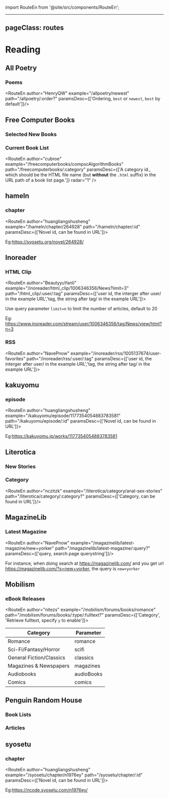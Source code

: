 import RouteEn from '@site/src/components/RouteEn';

---
pageClass: routes
---

# Reading

## All Poetry

### Poems

<RouteEn author="HenryQW" example="/allpoetry/newest" path="/allpoetry/:order?" paramsDesc={['Ordering, `best` or `newest`, `best` by default']}/>

## Free Computer Books

### Selected New Books

<RouteEn author="cubroe" example="/freecomputerbooks" path="/freecomputerbooks" radar="1" />

### Current Book List

<RouteEn author="cubroe" example="/freecomputerbooks/compscAlgorithmBooks" path="/freecomputerbooks/:category" paramsDesc={['A category id., which should be the HTML file name (but **without** the `.html` suffix) in the URL path of a book list page.']} radar="1" />

## hameln

### chapter

<RouteEn author="huangliangshusheng" example="/hameln/chapter/264928" path="/hameln/chapter/:id" paramsDesc={['Novel id, can be found in URL']}>

Eg:<https://syosetu.org/novel/264928/>

</RouteEn>

## Inoreader

### HTML Clip

<RouteEn author="BeautyyuYanli" example="/inoreader/html_clip/1006346356/News?limit=3" path="/html_clip/:user/:tag" paramsDesc={['user id, the interger after user/ in the example URL','tag, the string after tag/ in the example URL']}>

Use query parameter `limit=n` to limit the number of articles, default to 20

Eg: <https://www.inoreader.com/stream/user/1006346356/tag/News/view/html?n=3>

</RouteEn>

### RSS

<RouteEn author="NavePnow" example="/inoreader/rss/1005137674/user-favorites" path="/inoreader/rss/:user/:tag" paramsDesc={['user id, the interger after user/ in the example URL','tag, the string after tag/ in the example URL']}>

## kakuyomu

### episode

<RouteEn author="huangliangshusheng" example="/kakuyomu/episode/1177354054883783581" path="/kakuyomu/episode/:id" paramsDesc={['Novel id, can be found in URL']}>

Eg:<https://kakuyomu.jp/works/1177354054883783581>

</RouteEn>

## Literotica

### New Stories

<RouteEn author="nczitzk" example="/literotica/new" path="/literotica/new"/>

### Category

<RouteEn author="nczitzk" example="/literotica/category/anal-sex-stories" path="/literotica/category/:category?" paramsDesc={['Category, can be found in URL']}/>

## MagazineLib

### Latest Magazine

<RouteEn author="NavePnow" example="/magazinelib/latest-magazine/new+yorker" path="/magazinelib/latest-magazine/:query?" paramsDesc={['query, search page querystring']}/>

For instance, when doing search at <https://magazinelib.com/> and you get url <https://magazinelib.com/?s=new+yorker>, the query is `new+yorker`

</RouteEn>

## Mobilism

### eBook Releases

<RouteEn author="nitezs" example="/mobilism/forums/books/romance" path="/mobilism/forums/books/:type/:fulltext?" paramsDesc={['Category', 'Retrieve fulltext, specify `y` to enable']}>

| Category                 | Parameter  |
| ------------------------ | ---------- |
| Romance                  | romance    |
| Sci-Fi/Fantasy/Horror    | scifi      |
| General Fiction/Classics | classics   |
| Magazines & Newspapers   | magazines  |
| Audiobooks               | audioBooks |
| Comics                   | comics     |

</RouteEn>

## Penguin Random House

### Book Lists

<RouteEn author="StevenRCE0" example="/penguin-random-house/the-read-down" path="/penguin-random-house/the-read-down" />

### Articles

<RouteEn author="StevenRCE0" example="/penguin-random-house/articles" path="/penguin-random-house/articles" />

## syosetu

### chapter

<RouteEn author="huangliangshusheng" example="/syosetu/chapter/n1976ey" path="/syosetu/chapter/:id" paramsDesc={['Novel id, can be found in URL']}>

Eg:<https://ncode.syosetu.com/n1976ey/>

</RouteEn>
